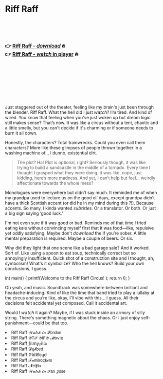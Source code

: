 <h1>Riff Raff</h1>

<br><br><br>

<h3>👉 <a href="https://Richards-socalcorngar1989.github.io/bujdzmragz/">Riff Raff - 𝘥𝘰𝘸𝘯𝘭𝘰𝘢𝘥</a> 🔥<br>
👉 <a href="https://Richards-socalcorngar1989.github.io/bujdzmragz/">Riff Raff - 𝘸𝘢𝘵𝘤𝘩 in player</a> 🔥
</h3>



<br><br><br><br><br><br><br>


Just staggered out of the theater, feeling like my brain's just been through the blender. Riff Raff. What the hell did I just 𝘸𝘢𝘵𝘤𝘩? I’m tired. And kind of wired. You know that feeling when you've just woken up but dream logic still makes sense? That’s now. It was like a circus without a tent, chaotic and a little smelly, but you can't decide if it's charming or if someone needs to burn it all down. 

Honestly, the characters? Total trainwrecks. Could you even call them characters? More like these glimpses of people thrown together in a washing machine of... I dunno, existential dirt. 

> The plot? Ha! Plot is optional, right? Seriously though, it was like trying to build a sandcastle in the middle of a tornado. Every time I thought I grasped what they were doing, it was like, nope, just kidding, here’s more madness. And yet, I can’t help but feel... weirdly affectionate towards the whole mess? 

Monologues were everywhere but didn’t say much. It reminded me of when my grandpa used to lecture us on the good ol’ days, except grandpa didn’t have a thick Scottish accent (or did he in my mind during this  ?!). Because accents. So many, I kinda wanted 𝘴𝘶𝘣𝘵𝘪𝘵𝘭𝘦s. Or a translator. Or both. Or just a big sign saying ‘good luck.’

I'm not even sure if it was good or bad. Reminds me of that time I tried eating kale without convincing myself first that it was food—like, repulsive yet oddly satisfying. Maybe don't 𝘥𝘰𝘸𝘯𝘭𝘰𝘢𝘥 the   if you’re sober. A little mental preparation is required. Maybe a couple of beers. Or six.

Why did they light that one scene like a bad garage sale? And it worked. Sort of. Like using a spoon to eat soup, technically correct but so annoyingly insufficient. Quick shot of a construction site and I thought, ah, symbolism! What's it symbolize? Who the hell knows? Build your own conclusions, I guess.

int main() {
    printf(Welcome to the Riff Raff Circus!
);
    return 0;
}

Oh yeah, and music. Soundtrack was somewhere between brilliant and headache-inducing. Kind of like the time that band tried to play a lullaby at the circus and you’re like, okay, I’ll vibe with this... I guess. All their decisions felt accidental yet composed. Call it accidental art.

Would I 𝘸𝘢𝘵𝘤𝘩 it again? Maybe, if I was stuck inside an armory of silly string. There's something magnetic about the chaos. Or I just enjoy self-punishment—could be that too.

<li>Riff Raff 𝒲𝒶𝓉𝒸𝒽 𝒾𝓃 𝓛𝗈𝗇𝖽𝗈𝗇</li>
<li>Riff Raff 𝒴𝖳𝒮 𝒴𝖨𝖥𝒴 𝓜𝗈ν𝗂𝖾</li>
<li>Riff Raff ƒ𝗂𝗅𝗆𝗒𝓏𝗂𝗅𝗅𝖆</li>
<li>Riff Raff 𝓓ų𝓫𝖻𝖾𝖽</li>
<li>Riff Raff 𝓥𝗂ԁ𝓒𝗅𝗈ųԁ</li>
<li>Riff Raff 𝒯𝒶𝗆𝗂𝗅𝗋𝗈ç𝗄𝑒𝗋𝗌</li>
<li>Riff Raff 𝓝𝖾𝗍ƒ𝗅𝗂𝗑</li>
<li>Riff Raff 𝒲𝒶𝓉𝒸𝒽 𝒾𝓃 𝒮𝖺𝗇 𝒥𝗈𝗌𝖾</li>
